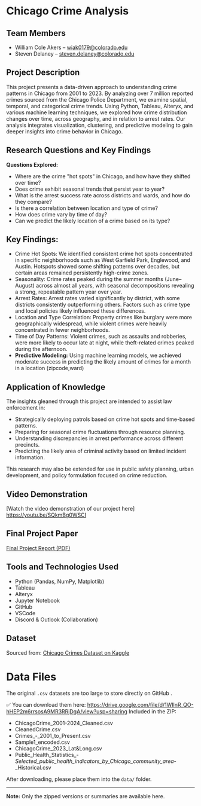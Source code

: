 # Chicago Crime Analysis

## Team Members
- William Cole Akers – wiak0179@colorado.edu  
- Steven Delaney – steven.delaney@colorado.edu  

## Project Description
This project presents a data-driven approach to understanding crime patterns in Chicago from 2001 to 2023. By analyzing over 7 million reported crimes sourced from the Chicago Police Department, we examine spatial, temporal, and categorical crime trends. 
Using Python, Tableau, Alteryx, and various machine learning techniques, we explored how crime distribution changes over time, across geography, and in relation to arrest rates. Our analysis integrates visualization, clustering, and predictive modeling to gain deeper insights into crime behavior in Chicago.

## Research Questions and Key Findings
**Questions Explored:**
- Where are the crime "hot spots" in Chicago, and how have they shifted over time?
- Does crime exhibit seasonal trends that persist year to year?
- What is the arrest success rate across districts and wards, and how do they compare?
- Is there a correlation between location and type of crime?
- How does crime vary by time of day?
- Can we predict the likely location of a crime based on its type?


## Key Findings:
- Crime Hot Spots: We identified consistent crime hot spots concentrated in specific neighborhoods such as West Garfield Park, Englewood, and Austin. Hotspots showed some shifting patterns over decades, but certain areas remained persistently high-crime zones.
- Seasonality: Crime rates peaked during the summer months (June–August) across almost all years, with seasonal decompositions revealing a strong, repeatable pattern year over year.
- Arrest Rates: Arrest rates varied significantly by district, with some districts consistently outperforming others. Factors such as crime type and local policies likely influenced these differences.
- Location and Type Correlation: Property crimes like burglary were more geographically widespread, while violent crimes were heavily concentrated in fewer neighborhoods.
- Time of Day Patterns: Violent crimes, such as assaults and robberies, were more likely to occur late at night, while theft-related crimes peaked during the afternoon.
- **Predictive Modeling:** Using machine learning models, we achieved moderate success in predicting the likely amount of crimes for a month in a location (zipcode,ward)

  
## Application of Knowledge
The insights gleaned through this project are intended to assist law enforcement in:
- Strategically deploying patrols based on crime hot spots and time-based patterns.
- Preparing for seasonal crime fluctuations through resource planning.
- Understanding discrepancies in arrest performance across different precincts.
- Predicting the likely area of criminal activity based on limited incident information.

This research may also be extended for use in public safety planning, urban development, and policy formulation focused on crime reduction.

## Video Demonstration
[Watch the video demonstration of our project here]
https://youtu.be/SQkmBg0WSCI

## Final Project Paper
[Final Project Report (PDF)](Group5_ChicagoCrimeAnalysis_Part4.pdf)


## Tools and Technologies Used
- Python (Pandas, NumPy, Matplotlib)
- Tableau
- Alteryx
- Jupyter Notebook
- GitHub
- VSCode
- Discord & Outlook (Collaboration)

## Dataset
Sourced from: [Chicago Crimes Dataset on Kaggle](https://www.kaggle.com/datasets/utkarshx27/crimes-2001-to-present)

# Data Files

The original `.csv` datasets are too large to store directly on GitHub .

✅ You can download them here:
https://drive.google.com/file/d/1WIlnR_QO-hHEP2m6rrsosA9MR3RRjDgA/view?usp=sharing
Included in the ZIP:

- ChicagoCrime_2001-2024_Cleaned.csv
- CleanedCrime.csv
- Crimes_-_2001_to_Present.csv
- Sample1_encoded.csv
- ChicagoCrime_2023_Lat&Long.csv
- Public_Health_Statistics_-_Selected_public_health_indicators_by_Chicago_community_area_-_Historical.csv

After downloading, please place them into the `data/` folder.

---

**Note:** Only the zipped versions or summaries are available here.



